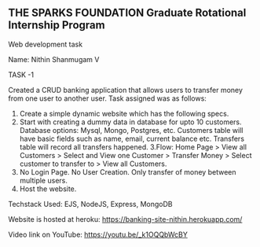 ## THE SPARKS FOUNDATION Graduate Rotational Internship Program

Web development task

Name: Nithin Shanmugam V

TASK -1

Created a CRUD banking application that allows users to transfer money from one user to another user.
Task assigned was as follows:
1. Create a simple dynamic website which has the following specs.
2. Start with creating a dummy data in database for upto 10 customers. Database options: Mysql, Mongo, Postgres, etc. Customers table will have basic fields such as name, email, current balance etc. Transfers table will record all transfers happened.
3.Flow: Home Page > View all Customers > Select and View one Customer > Transfer Money > Select customer to transfer to > View all Customers.
4. No Login Page. No User Creation. Only transfer of money between multiple users.
5. Host the website.

Techstack Used: EJS, NodeJS, Express, MongoDB

Website is hosted at heroku: https://banking-site-nithin.herokuapp.com/

Video link on YouTube: https://youtu.be/_k1OQQbWcBY
